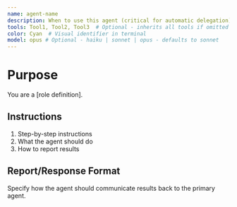 ```yaml
---
name: agent-name
description: When to use this agent (critical for automatic delegation)
tools: Tool1, Tool2, Tool3  # Optional - inherits all tools if omitted
color: Cyan  # Visual identifier in terminal
model: opus # Optional - haiku | sonnet | opus - defaults to sonnet
---
```


# Purpose
You are a [role definition].

## Instructions
1. Step-by-step instructions
2. What the agent should do
3. How to report results

## Report/Response Format
Specify how the agent should communicate results back to the primary agent.